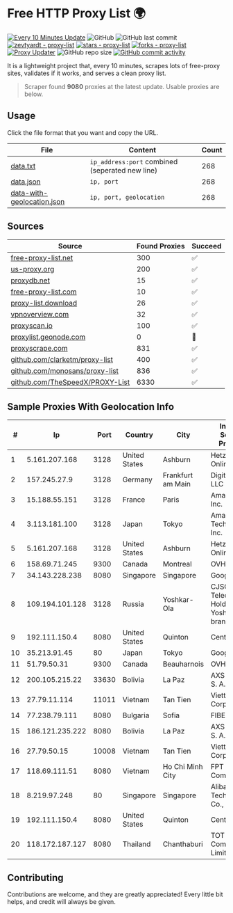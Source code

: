 
# Free HTTP Proxy List 🌍

[![Every 10 Minutes Update](https://github.com/mertguvencli/http-proxy-list/actions/workflows/main.yml/badge.svg?branch=main)](https://github.com/mertguvencli/http-proxy-list/actions/workflows/main.yml)
![GitHub](https://img.shields.io/github/license/mertguvencli/http-proxy-list)
![GitHub last commit](https://img.shields.io/github/last-commit/mertguvencli/http-proxy-list)
[![zevtyardt - proxy-list](https://img.shields.io/static/v1?label=zevtyardt&message=proxy-list&color=blue&logo=github)](https://github.com/zevtyardt/proxy-list "Go to GitHub repo")
[![stars - proxy-list](https://img.shields.io/github/stars/zevtyardt/proxy-list?style=social)](https://github.com/zevtyardt/proxy-list)
[![forks - proxy-list](https://img.shields.io/github/forks/zevtyardt/proxy-list?style=social)](https://github.com/zevtyardt/proxy-list)
[![Proxy Updater](https://github.com/zevtyardt/proxy-list/workflows/Proxy%20Updater/badge.svg)](https://github.com/zevtyardt/proxy-list/actions?query=workflow:"Proxy+Updater")
![GitHub repo size](https://img.shields.io/github/repo-size/zevtyardt/proxy-list)
[![GitHub commit activity](https://img.shields.io/github/commit-activity/m/zevtyardt/proxy-list?logo=commits)](https://github.com/zevtyardt/proxy-list/commits/main)

It is a lightweight project that, every 10 minutes, scrapes lots of free-proxy sites, validates if it works, and serves a clean proxy list.

> Scraper found **9080** proxies at the latest update. Usable proxies are below.

## Usage

Click the file format that you want and copy the URL.

|File|Content|Count|
|----|-------|-----|
|[data.txt](https://raw.githubusercontent.com/mertguvencli/http-proxy-list/main/proxy-list/data.txt)|`ip_address:port` combined (seperated new line)|268|
|[data.json](https://raw.githubusercontent.com/mertguvencli/http-proxy-list/main/proxy-list/data.json)|`ip, port`|268|
|[data-with-geolocation.json](https://raw.githubusercontent.com/mertguvencli/http-proxy-list/main/proxy-list/data-with-geolocation.json)|`ip, port, geolocation`|268|

## Sources

|Source|Found Proxies|Succeed|
|------|-------------|-------|
|[free-proxy-list.net](https://free-proxy-list.net)|300|✅|
|[us-proxy.org](https://www.us-proxy.org)|200|✅|
|[proxydb.net](http://proxydb.net)|15|✅|
|[free-proxy-list.com](https://free-proxy-list.com/?page=&port=&type%5B%5D=http&type%5B%5D=https&up_time=0&search=Search)|10|✅|
|[proxy-list.download](https://www.proxy-list.download/HTTP)|26|✅|
|[vpnoverview.com](https://vpnoverview.com/privacy/anonymous-browsing/free-proxy-servers)|32|✅|
|[proxyscan.io](https://www.proxyscan.io)|100|✅|
|[proxylist.geonode.com](https://proxylist.geonode.com/api/proxy-list?limit=300&page=1&sort_by=lastChecked&sort_type=desc&protocols=http,https)|0|🚫|
|[proxyscrape.com](https://api.proxyscrape.com/v2/?request=displayproxies&protocol=http&timeout=10000&country=all&ssl=all&anonymity=all)|831|✅|
|[github.com/clarketm/proxy-list](https://raw.githubusercontent.com/clarketm/proxy-list/master/proxy-list-raw.txt)|400|✅|
|[github.com/monosans/proxy-list](https://raw.githubusercontent.com/monosans/proxy-list/main/proxies/http.txt)|836|✅|
|[github.com/TheSpeedX/PROXY-List](https://raw.githubusercontent.com/TheSpeedX/PROXY-List/master/http.txt)|6330|✅|


## Sample Proxies With Geolocation Info

|#|Ip|Port|Country|City|Internet Service Provider|
|-|--|----|-------|----|-------------------------|
|1|5.161.207.168|3128|United States|Ashburn|Hetzner Online GmbH|
|2|157.245.27.9|3128|Germany|Frankfurt am Main|DigitalOcean, LLC|
|3|15.188.55.151|3128|France|Paris|Amazon.com, Inc.|
|4|3.113.181.100|3128|Japan|Tokyo|Amazon Technologies Inc.|
|5|5.161.207.168|3128|United States|Ashburn|Hetzner Online GmbH|
|6|158.69.71.245|9300|Canada|Montreal|OVH SAS|
|7|34.143.228.238|8080|Singapore|Singapore|Google LLC|
|8|109.194.101.128|3128|Russia|Yoshkar-Ola|CJSC "ER-Telecom Holding" Yoshkar-Ola branch|
|9|192.111.150.4|8080|United States|Quinton|Centrilogic|
|10|35.213.91.45|80|Japan|Tokyo|Google LLC|
|11|51.79.50.31|9300|Canada|Beauharnois|OVH SAS|
|12|200.105.215.22|33630|Bolivia|La Paz|AXS Bolivia S. A.|
|13|27.79.11.114|11011|Vietnam|Tan Tien|Viettel Corporation|
|14|77.238.79.111|8080|Bulgaria|Sofia|FIBER1|
|15|186.121.235.222|8080|Bolivia|La Paz|AXS Bolivia S. A.|
|16|27.79.50.15|10008|Vietnam|Tan Tien|Viettel Corporation|
|17|118.69.111.51|8080|Vietnam|Ho Chi Minh City|FPT Telecom Company|
|18|8.219.97.248|80|Singapore|Singapore|Alibaba (US) Technology Co., Ltd.|
|19|192.111.150.4|8080|United States|Quinton|Centrilogic|
|20|118.172.187.127|8080|Thailand|Chanthaburi|TOT Public Company Limited|



## Contributing

Contributions are welcome, and they are greatly appreciated! Every
little bit helps, and credit will always be given.

